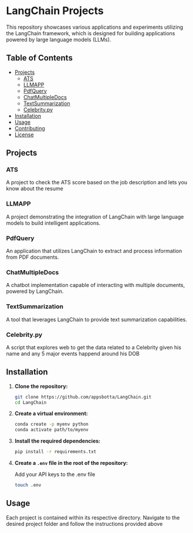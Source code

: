 # LangChain Projects

This repository showcases various applications and experiments utilizing the LangChain framework, which is designed for building applications powered by large language models (LLMs).

## Table of Contents

- [Projects](#projects)
  - [ATS](#ats)
  - [LLMAPP](#llmapp)
  - [PdfQuery](#pdfquery)
  - [ChatMultipleDocs](#chatmultipledocs)
  - [TextSummarization](#textsummarization)
  - [Celebrity.py](#celebritypy)
- [Installation](#installation)
- [Usage](#usage)
- [Contributing](#contributing)
- [License](#license)

## Projects

### ATS

A project to check the ATS score based on the job description and lets you know about the resume

### LLMAPP

A project demonstrating the integration of LangChain with large language models to build intelligent applications.

### PdfQuery

An application that utilizes LangChain to extract and process information from PDF documents.

### ChatMultipleDocs

A chatbot implementation capable of interacting with multiple documents, powered by LangChain.

### TextSummarization

A tool that leverages LangChain to provide text summarization capabilities.

### Celebrity.py

A script that explores web to get the data related to a Celebrity given his name and any 5 major events happend around his DOB


## Installation

1. **Clone the repository:**

   ```bash
   git clone https://github.com/appsbotta/LangChain.git
   cd LangChain

2. **Create a virtual environment:**

   ```bash
   conda create -p myenv python
   conda activate path/to/myenv

3. **Install the required dependencies:**

   ```bash
   pip install -r requirements.txt

4. **Create a `.env` file in the root of the repository:**
    
    Add your API keys to the .env file 
   ```bash
   touch .env

## Usage

Each project is contained within its respective directory. Navigate to the desired project folder and follow the instructions provided above